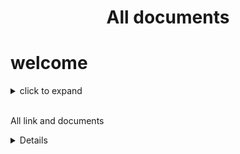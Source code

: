   <h1 align="center" > All documents </h1>




# welcome 

<details>

<summary> click to expand<summary>
  
<br>
  
  All link and documents 


<details>
